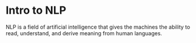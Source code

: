 # Intro to NLP

NLP is a field of artificial intelligence that gives the machines the ability to read, understand, and derive meaning from human languages.
